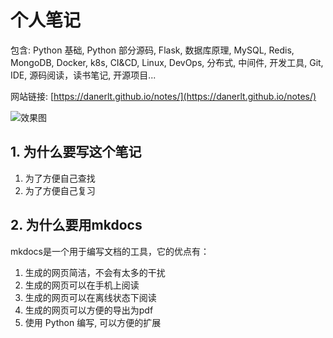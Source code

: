 # 个人笔记

包含: Python 基础, Python 部分源码, Flask, 数据库原理, MySQL, Redis, MongoDB,
Docker, k8s, CI&CD, Linux, DevOps, 分布式, 中间件, 开发工具, Git, IDE, 源码阅读，读书笔记, 开源项目...

网站链接: [https://danerlt.github.io/notes/](https://danerlt.github.io/notes/)

![效果图](https://danerlt-1258802437.cos.ap-chongqing.myqcloud.com/2023-05-09-345dzA.png)

## 1. 为什么要写这个笔记

1. 为了方便自己查找
2. 为了方便自己复习

## 2. 为什么要用mkdocs
mkdocs是一个用于编写文档的工具，它的优点有：
1. 生成的网页简洁，不会有太多的干扰
2. 生成的网页可以在手机上阅读
3. 生成的网页可以在离线状态下阅读
4. 生成的网页可以方便的导出为pdf
5. 使用 Python 编写, 可以方便的扩展

























































































